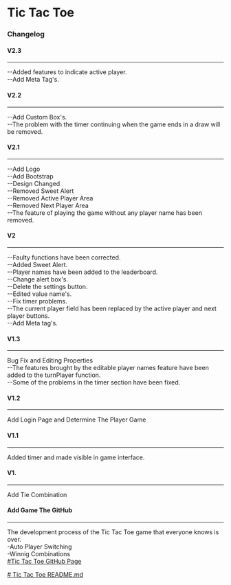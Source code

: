 # **Tic Tac Toe**  
### Changelog  
#### V2.3  
---
--Added features to indicate active player.  
--Add Meta Tag's. 
#### V2.2  
---
--Add Custom Box's.  
--The problem with the timer continuing when the game ends in a draw will be removed.  
#### V2.1  
--- 
--Add Logo  
--Add Bootstrap  
--Design Changed  
--Removed Sweet Alert  
--Removed Active Player Area   
--Removed Next Player Area  
--The feature of playing the game without any player name has been removed.  
#### V2  
---  
--Faulty functions have been corrected.  
--Added Sweet Alert.  
--Player names have been added to the leaderboard.  
--Change alert box's.  
--Delete the settings button.  
--Edited value name's.  
--Fix timer problems.  
--The current player field has been replaced by the active player and next player buttons.  
--Add Meta tag's.  
#### V1.3  
---  
Bug Fix and Editing Properties  
--The features brought by the editable player names feature have been added to the turnPlayer function.  
--Some of the problems in the timer section have been fixed.  
#### V1.2  
---  
Add Login Page and Determine The Player Game  
#### V1.1  
---  
Added timer and made visible in game interface.  
#### V1.  
---  
Add Tie Combination  
#### Add Game The GitHub  
---
The development process of the Tic Tac Toe game that everyone knows is over.  
-Auto Player Switching  
-Winnig Combinations  
[#Tic Tac Toe GitHub Page](https://github.com/memisemre/TTT)  
  
[# Tic Tac Toe README.md](https://github.com/dev-EmreMemis/TTT/blob/main/README.md)

